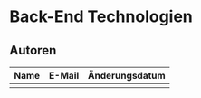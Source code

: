 # Back-End Technologien

## Autoren

| Name | E-Mail | Änderungsdatum |
|:-----|:-------|:---------------|
|      |        |                |
